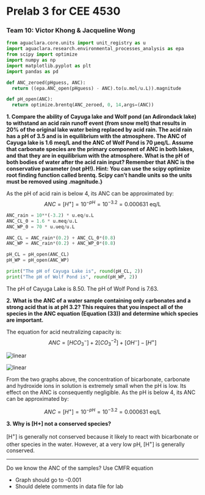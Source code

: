# Prelab 3 for CEE 4530

### Team 10: Victor Khong & Jacqueline Wong ###

```python
from aguaclara.core.units import unit_registry as u
import aguaclara.research.environmental_processes_analysis as epa
from scipy import optimize
import numpy as np
import matplotlib.pyplot as plt
import pandas as pd

def ANC_zeroed(pHguess, ANC):
  return ((epa.ANC_open(pHguess) - ANC).to(u.mol/u.L)).magnitude

def pH_open(ANC):
  return optimize.brentq(ANC_zeroed, 0, 14,args=(ANC))
```

<b> 1. Compare the ability of Cayuga lake and Wolf pond (an Adirondack lake) to withstand an acid rain runoff event (from snow melt) that results in 20% of the original lake water being replaced by acid rain. The acid rain has a pH of 3.5 and is in equilibrium with the atmosphere. The ANC of Cayuga lake is 1.6 meq/L and the ANC of Wolf Pond is 70 μeq/L. Assume that carbonate species are the primary component of ANC in both lakes, and that they are in equilibrium with the atmosphere. What is the pH of both bodies of water after the acid rain input? Remember that ANC is the conservative parameter (not pH!). Hint: You can use the scipy optimize root finding function called brentq. Scipy can’t handle units so the units must be removed using .magnitude.}</b>

As the pH of acid rain is below 4, its ANC can be approximated by:
$$ANC=[H^+] = 10^{-pH}= 10^{-3.2} = 0.000631 \text{ eq/L}$$

```python
ANC_rain = 10**(-3.2) * u.eq/u.L
ANC_CL_0 = 1.6 * u.meq/u.L
ANC_WP_0 = 70 * u.ueq/u.L

ANC_CL = ANC_rain*(0.2) + ANC_CL_0*(0.8)
ANC_WP = ANC_rain*(0.2) + ANC_WP_0*(0.8)

pH_CL = pH_open(ANC_CL)
pH_WP = pH_open(ANC_WP)

print("The pH of Cayuga Lake is", round(pH_CL, 2))
print("The pH of Wolf Pond is", round(pH_WP, 2))
```
The pH of Cayuga Lake is 8.50.
The pH of Wolf Pond is 7.63.

<b> 2. What is the ANC of a water sample containing only carbonates and a strong acid that is at pH 3.2? This requires that you inspect all of the species in the ANC equation (Equation (33)) and determine which species are important.</b>

The equation for acid neutralizing capacity is:
$$ ANC = [HCO_3^-]+2[CO_3^{-2} ]+{[OH}^- ] - [H^+] $$

![linear](https://github.com/lw583/CEE4530/blob/master/Lab3/pH_Diagram.gif?raw=true)

![linear](https://github.com/lw583/CEE4530/blob/master/Lab3/pH_Diagram2.gif?raw=true)

From the two graphs above, the concentration of bicarbonate, carbonate and hydroxide ions in solution is extremely small when the pH is low. Its effect on the ANC is consequently negligible. As the pH is below 4, its ANC can be approximated by:

$$ANC=[H^+] = 10^{-pH}= 10^{-3.2} = 0.000631 \text{ eq/L}$$

<b> 3. Why is [H+] not a conserved species? </b>

[H<sup>+</sup>] is generally not conserved because it likely to react with bicarbonate or other species in the water. However, at a very low pH, [H<sup>+</sup>] is generally conserved. </u>

---
Do we know the ANC of the samples? Use CMFR equation

- Graph should go to -0.001
- Should delete comments in data file for lab
